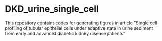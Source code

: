 # DKD_urine_single_cell
This repository contains codes for generating figures in article "Single cell profiling of tubular epithelial cells under adaptive state in urine sediment from early and advanced diabetic kidney disease patients"
